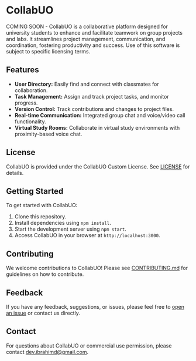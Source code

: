 # CollabUO
COMING SOON - CollabUO is a collaborative platform designed for university students to enhance and facilitate teamwork on group projects and labs. It streamlines project management, communication, and coordination, fostering productivity and success. Use of this software is subject to specific licensing terms.

## Features

- **User Directory:** Easily find and connect with classmates for collaboration.
- **Task Management:** Assign and track project tasks, and monitor progress.
- **Version Control:** Track contributions and changes to project files.
- **Real-time Communication:** Integrated group chat and voice/video call functionality.
- **Virtual Study Rooms:** Collaborate in virtual study environments with proximity-based voice chat.

## License

CollabUO is provided under the CollabUO Custom License. See [LICENSE](LICENSE) for details.

## Getting Started

To get started with CollabUO:

1. Clone this repository.
2. Install dependencies using `npm install`.
3. Start the development server using `npm start`.
4. Access CollabUO in your browser at `http://localhost:3000`.

## Contributing

We welcome contributions to CollabUO! Please see [CONTRIBUTING.md](CONTRIBUTING.md) for guidelines on how to contribute.

## Feedback

If you have any feedback, suggestions, or issues, please feel free to [open an issue](https://github.com/yourusername/collabuo/issues/new) or contact us directly.

## Contact

For questions about CollabUO or commercial use permission, please contact dev.ibrahimd@gmail.com.

